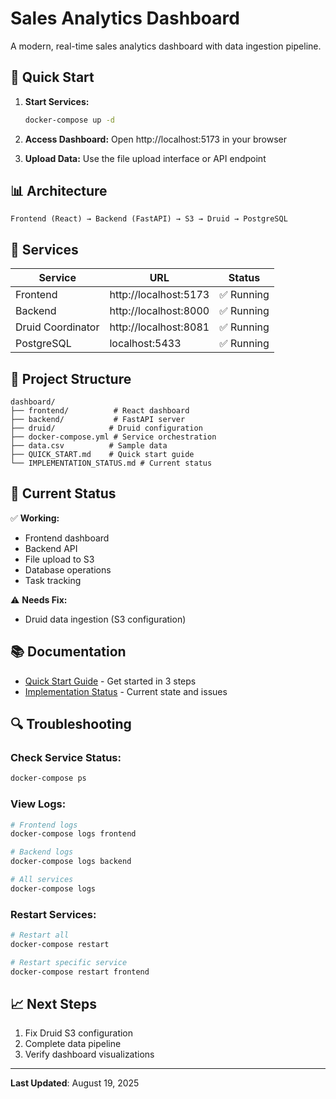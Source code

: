 # Sales Analytics Dashboard

A modern, real-time sales analytics dashboard with data ingestion pipeline.

## **🚀 Quick Start**

1. **Start Services:**

   ```bash
   docker-compose up -d
   ```

2. **Access Dashboard:**
   Open http://localhost:5173 in your browser

3. **Upload Data:**
   Use the file upload interface or API endpoint

## **📊 Architecture**

```
Frontend (React) → Backend (FastAPI) → S3 → Druid → PostgreSQL
```

## **🔧 Services**

| Service           | URL                   | Status     |
| ----------------- | --------------------- | ---------- |
| Frontend          | http://localhost:5173 | ✅ Running |
| Backend           | http://localhost:8000 | ✅ Running |
| Druid Coordinator | http://localhost:8081 | ✅ Running |
| PostgreSQL        | localhost:5433        | ✅ Running |

## **📁 Project Structure**

```
dashboard/
├── frontend/          # React dashboard
├── backend/           # FastAPI server
├── druid/            # Druid configuration
├── docker-compose.yml # Service orchestration
├── data.csv          # Sample data
├── QUICK_START.md    # Quick start guide
└── IMPLEMENTATION_STATUS.md # Current status
```

## **🎯 Current Status**

✅ **Working:**

- Frontend dashboard
- Backend API
- File upload to S3
- Database operations
- Task tracking

⚠️ **Needs Fix:**

- Druid data ingestion (S3 configuration)

## **📚 Documentation**

- [Quick Start Guide](QUICK_START.md) - Get started in 3 steps
- [Implementation Status](IMPLEMENTATION_STATUS.md) - Current state and issues

## **🔍 Troubleshooting**

### **Check Service Status:**

```bash
docker-compose ps
```

### **View Logs:**

```bash
# Frontend logs
docker-compose logs frontend

# Backend logs
docker-compose logs backend

# All services
docker-compose logs
```

### **Restart Services:**

```bash
# Restart all
docker-compose restart

# Restart specific service
docker-compose restart frontend
```

## **📈 Next Steps**

1. Fix Druid S3 configuration
2. Complete data pipeline
3. Verify dashboard visualizations

---

**Last Updated**: August 19, 2025
